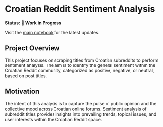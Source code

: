 # Croatian Reddit Sentiment Analysis

**Status: 🚧 Work in Progress**

Visit the [main notebook](archive/main.ipynb) for the latest updates.

## Project Overview
This project focuses on scraping titles from Croatian subreddits to perform sentiment analysis. The aim is to identify the general sentiment within the Croatian Reddit community, categorized as positive, negative, or neutral, based on post titles.

## Motivation
The intent of this analysis is to capture the pulse of public opinion and the collective mood across Croatian online forums. Sentiment analysis of subreddit titles provides insights into prevailing trends, topical issues, and user interests within the Croatian Reddit space.
